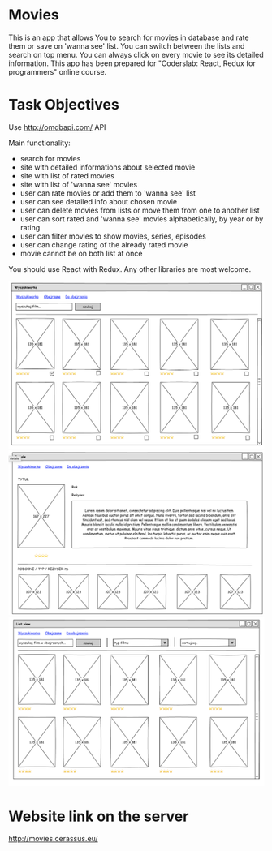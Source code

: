 # Movies

This is an app that allows You to search for movies in database and rate them or save on 'wanna see' list.
You can switch between the lists and search on top menu.
You can always click on every movie to see its detailed information.
This app has been prepared for "Coderslab: React, Redux for programmers" online course.

# Task Objectives

Use http://omdbapi.com/ API

Main functionality:

- search for movies
- site with detailed informations about selected movie
- site with list of rated movies
- site with list of 'wanna see' movies
- user can rate movies or add them to 'wanna see' list
- user can see detailed info about chosen movie
- user can delete movies from lists or move them from one to another list
- user can sort rated and 'wanna see' movies alphabetically, by year or by rating
- user can filter movies to show movies, series, episodes
- user can change rating of the already rated movie
- movie cannot be on both list at once

You should use React with Redux. Any other libraries are most welcome.

![public/images/warsztat1](public/images/warsztat1.png)
![public/images/warsztat1](public/images/warsztat2.png)
![public/images/warsztat1](public/images/warsztat3.png)

# Website link on the server

http://movies.cerassus.eu/

